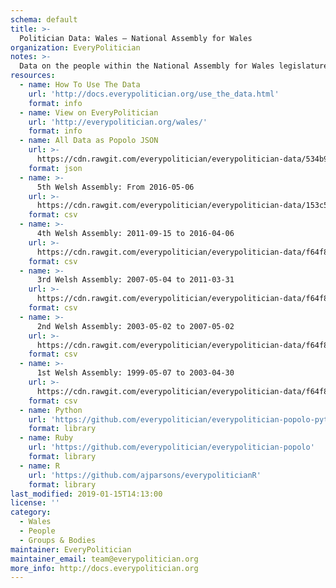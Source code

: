 ```yaml
---
schema: default
title: >-
  Politician Data: Wales — National Assembly for Wales
organization: EveryPolitician
notes: >-
  Data on the people within the National Assembly for Wales legislature of Wales.
resources:
  - name: How To Use The Data
    url: 'http://docs.everypolitician.org/use_the_data.html'
    format: info
  - name: View on EveryPolitician
    url: 'http://everypolitician.org/wales/'
    format: info
  - name: All Data as Popolo JSON
    url: >-
      https://cdn.rawgit.com/everypolitician/everypolitician-data/534b91a8d18afdf1f425b0b6dfaf33cc95381c63/data/Wales/Assembly/ep-popolo-v1.0.json
    format: json
  - name: >-
      5th Welsh Assembly: From 2016-05-06
    url: >-
      https://cdn.rawgit.com/everypolitician/everypolitician-data/153c59732e1ff83491cd09251955656b057c3453/data/Wales/Assembly/term-5.csv
    format: csv
  - name: >-
      4th Welsh Assembly: 2011-09-15 to 2016-04-06
    url: >-
      https://cdn.rawgit.com/everypolitician/everypolitician-data/f64f86af9c506474459e2eb8b0c8221c334af975/data/Wales/Assembly/term-4.csv
    format: csv
  - name: >-
      3rd Welsh Assembly: 2007-05-04 to 2011-03-31
    url: >-
      https://cdn.rawgit.com/everypolitician/everypolitician-data/f64f86af9c506474459e2eb8b0c8221c334af975/data/Wales/Assembly/term-3.csv
    format: csv
  - name: >-
      2nd Welsh Assembly: 2003-05-02 to 2007-05-02
    url: >-
      https://cdn.rawgit.com/everypolitician/everypolitician-data/f64f86af9c506474459e2eb8b0c8221c334af975/data/Wales/Assembly/term-2.csv
    format: csv
  - name: >-
      1st Welsh Assembly: 1999-05-07 to 2003-04-30
    url: >-
      https://cdn.rawgit.com/everypolitician/everypolitician-data/f64f86af9c506474459e2eb8b0c8221c334af975/data/Wales/Assembly/term-1.csv
    format: csv
  - name: Python
    url: 'https://github.com/everypolitician/everypolitician-popolo-python'
    format: library
  - name: Ruby
    url: 'https://github.com/everypolitician/everypolitician-popolo'
    format: library
  - name: R
    url: 'https://github.com/ajparsons/everypoliticianR'
    format: library
last_modified: 2019-01-15T14:13:00
license: ''
category:
  - Wales
  - People
  - Groups & Bodies
maintainer: EveryPolitician
maintainer_email: team@everypolitician.org
more_info: http://docs.everypolitician.org
---
```

